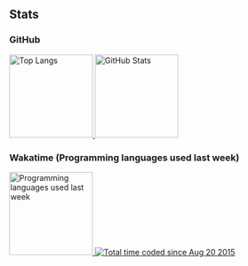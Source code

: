 ## Stats

### GitHub 
<div align="left">
  <a href="https://github.com/anuraghazra/github-readme-stats">
    <img alt="Top Langs" height="150px" src="https://github-readme-stats.vercel.app/api/top-langs/?username=kseki&layout=compact&langs_count=8&theme=tokyonight" />
  </a>
  <a href="https://github.com/anuraghazra/github-readme-stats">
    <img alt="GitHub Stats" height="150px" src="https://github-readme-stats.vercel.app/api?username=kseki&count_private=true&show_icons=true&theme=tokyonight" />
  </a>
</div>

### Wakatime (Programming languages used last week)
<div>
  <a href="https://github.com/anuraghazra/github-readme-stats">
    <img alt="Programming languages used last week" height="150px" src="https://github-readme-stats.vercel.app/api/wakatime?username=kseki&theme=tokyonight&layout=compact&v=2" />
  </a>
  <a href="https://wakatime.com/@f7b99cb4-de49-471c-b858-6894c442189a"><img src="https://wakatime.com/badge/user/f7b99cb4-de49-471c-b858-6894c442189a.svg" alt="Total time coded since Aug 20 2015" /></a>
</ div>


<!--
**kseki/kseki** is a ✨ _special_ ✨ repository because its `README.md` (this file) appears on your GitHub profile.

Here are some ideas to get you started:

- 🔭 I’m currently working on ...
- 🌱 I’m currently learning ...
- 👯 I’m looking to collaborate on ...
- 🤔 I’m looking for help with ...
- 💬 Ask me about ...
- 📫 How to reach me: ...
- 😄 Pronouns: ...
- ⚡ Fun fact: ...
-->

